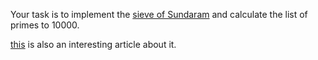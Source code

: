 <div class="md"><p>Your task is to implement the <a href="http://en.wikipedia.org/wiki/Sieve_of_Sundaram">sieve of Sundaram</a> and calculate the list of primes to 10000.</p>
<p><a href="http://plus.maths.org/content/sundarams-sieve">this</a> is also an interesting article about it.</p>
</div>
